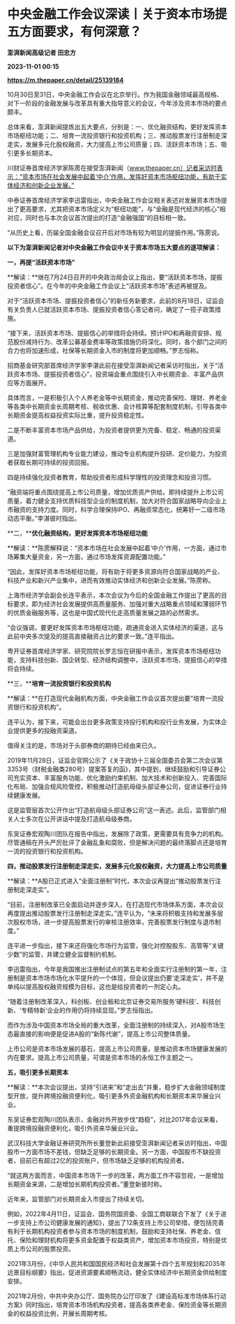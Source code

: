 # 中央金融工作会议深读丨关于资本市场提五方面要求，有何深意？
**澎湃新闻高级记者 田忠方**

**2023-11-01 00:15**

**https://m.thepaper.cn/detail/25139184**

10月30日至31日，中央金融工作会议在北京举行。作为我国金融领域最高规格、对下一阶段的金融发展与改革具有重大指导意义的会议，今年涉及资本市场的要点颇丰。

总体来看，澎湃新闻提炼出五大要点，分别是：一、优化融资结构，更好发挥资本市场枢纽功能；二、培育一流投资银行和投资机构；三、推动股票发行注册制走深走实，发展多元化股权融资，大力提高上市公司质量；四、活跃资本市场；五、吸引更多长期资本。

川财证券首席经济学家陈雳在接受澎湃新闻（www.thepaper.cn）记者采访时表示：“资本市场在社会发展中起着‘中介’作用，发挥好资本市场枢纽功能，有助于实体经济和创新企业发展。”

中泰证券首席经济学家李迅雷指出，中央金融工作会议相关表述对发展资本市场提出了更高要求，尤其把资本市场定义为“枢纽功能”，与“金融是现代经济的核心”相对应，同时也与本次会议首次提出的打造“金融强国”的目标相一致。

“从历史上看，历届全国金融会议召开后对市场有较为明显的提振作用。”陈雳说。

**以下为澎湃新闻记者对中央金融工作会议中关于资本市场五大要点的逐项解读：**

**一，再提“活跃资本市场”**

**解读：**继在7月24日召开的中央政治局会议上指出，要“活跃资本市场，提振投资者信心”。在今年的中央金融工作会议上“活跃资本市场”表述再被提及。

对于“活跃资本市场、提振投资者信心”的新任务新要求，此前的8月18日，证监会有关负责人已就活跃资本市场、提振投资者信心答记者问，确定了一揽子政策措施。

“接下来，活跃资本市场、提振信心的举措将会持续。预计IPO和再融资安排、规范股份减持行为、改革公募基金费率等政策措施仍将深化。同时，各个部门之间的合力也将加速形成，社保等长期资金入市的制度将更加顺畅。”罗志恒称。

招商基金研究部首席经济学家李湛此前在接受澎湃新闻记者采访时指出，关于“活跃资本市场、提振投资者信心”，投资端会重点围绕引入中长期资金、丰富产品供应等方面展开。

具体而言，一是积极引入个人养老金等中长期资金，推动完善保险、理财、养老金等各类中长期资金长周期考核、税收优惠、会计核算等配套制度机制，引导各类中长期资金提高权益投资实际比重，提升投资稳定性。

二是不断丰富资本市场产品供给，为投资者提供更为完备、稳定、畅通的投资渠道。

三是加强财富管理机构专业能力建设，推动专业机构提升投研、定价能力，为投资者获取长期可持续的投资回报。

四是持续强化投资者教育，帮助投资者形成科学理性的投资理念和投资习惯。

“融资端将重点围绕提高上市公司质量，增加优质资产供给。即持续提升上市公司质量，着力健全支持优质科技型企业的制度机制，加大对符合国家战略导向企业上市融资的支持力度。同时，科学合理保持IPO、再融资常态化，统筹好一二级市场动态平衡。”李湛彼时指出。

**二，****优化融资结构，更好发挥资本市场枢纽功能**

**解读：**陈雳解释说：“资本市场在社会发展中起着‘中介’作用，一方面，通过市场筹集大量资金，另一方面，通过市场发挥资源配置功能。”

“因此，发挥好资本市场枢纽功能，将有助于将更多资源向符合国家战略的产业、科技产业和新兴产业集中，进而有效推动实体经济和创新企业发展。”陈雳称。

上海市经济学会副会长连平表示，本次会议为今后的全国金融工作提出了更高的目标要求，即为经济社会发展提供高质量服务、加强对重大战略重点领域和薄弱环节的优质金融服务等，这也是中国式现代化走高质量发展之路的必然需求。

“会议强调，要更好发挥资本市场枢纽功能，疏通资金进入实体经济的渠道，这与此前中央多次提及的提高直接融资占比的要求一致。”连平指出。

粤开证券首席经济学家、研究院院长罗志恒在研报中表示，发挥资本市场枢纽功能，支持科技创新、国企转型、经济结构调整中，活跃资本市场、提振信心的举措将会持续。

**三，****培育一流投资银行和投资机构**

**解读：**在打造现代金融机构方面，中央金融工作会议首次提出要“培育一流投资银行和投资机构”。

连平认为，接下来，可能会出台更多政策支持投行机构和投行业务发展，为实体企业提供更多的投融资渠道。

值得关注的是，市场对于头部券商的期待已经由来已久。

2019年11月28日，证监会官网公示了《关于政协十三届全国委员会第二次会议第3353号（财税金融类280号）提案答复的函》，其中提到，继续鼓励和引导证券公司充实资本、丰富服务功能、优化激励约束机制、加大技术和创新投入、完善国际化布局、加强合规风险管控，积极推动打造航母级头部证券公司，促进证券行业持续健康发展。

这是监管层首次公开作出“打造航母级头部证券公司”这一表述。此后，监管部门相关人士多次在公开讲话中提及打造航母级券商。

东吴证券宏观陶川团队在报告中指出，发展除了政策，更需要具有竞争力的机构。尽管通稿在开头严厉批评了金融乱象和腐败，但是解决问题的最终落脚点还是培育一流的投资银行和投资机构。

**四，推动股票发行注册制走深走实，发展多元化股权融资，大力提高上市公司质量**

**解读：**A股已正式进入“全面注册制”时代，本次会议再提出“推动股票发行注册制走深走实”。

“目前，注册制改革已全面启动并逐步深入，在打造现代市场体系方面，本次会议再度提出推动股票发行注册制走深走实。”连平认为，“未来将积极支持和发展多层次股权市场，进一步提高股票发行的审核注册效率，完善股票发行制度与退市制度。”

连平进一步指出，接下来还将强化市场行为监管，强化对控股股东、高管等“关键少数”的监管，并建立健全监督制约机制。

李迅雷指出，今年是我国推出注册制试点的第五年和全面实行注册制的第一年，注册制是资本市场市场化水平提升的一个体现，但会议提出仍要‘走深走实’，并不是单纯以提高股权融资规模为目标，这也是给投资者的一剂定心丸。

“随着注册制改革深入，科创板、创业板和北京证券交易所服务‘硬科技’、科技创新、‘专精特新’企业的作用仍将持续显现。”罗志恒指出。

而作为涉及中国资本市场全局的重大改革，全面注册制的持续深入，对A股市场生态最直接的影响便是促进A股的“新陈代谢”，提高上市公司整体质量。

上市公司是资本市场发展的基石，提高上市公司质量，是推动资本市场健康发展的内在要求。提高上市公司质量，可谓是资本市场的永恒工作主题之一。

**五，吸引更多长期资本**

**解读：**本次会议提出，坚持“引进来”和“走出去”并重，稳步扩大金融领域制度型开放，提升跨境投融资便利化，吸引更多外资金融机构和长期资本来华展业兴业。

东吴证券宏观陶川团队表示，金融对外开放步伐“趋稳”，对比2017年会议来看，重提跨境投融资便利化，吸引外资来华展业兴业。

武汉科技大学金融证券研究所所长董登新此前接受澎湃新闻记者采访时指出，中国股市一方面市场不差钱，但缺乏足够的长期资金。另一方面，中国股市不缺投资者，目前已有超过2亿的投资账户，但市场缺乏足够的机构投资者。

“就这两方面而言，中国资本市场下一步的改革，两方面工作不容忽视，一是增加长期资金来源，二是增加长期机构投资者。”董登新彼时称。

近年来，监管部门对长期资金入市提出了持续关切。

例如，2022年4月11日，证监会、国务院国资委、全国工商联联合下发了《关于进一步支持上市公司健康发展的通知》，提出了12条支持上市公司举措，便包括完善有利于长期机构投资者参与资本市场的制度机制，鼓励和支持社保、养老金、信托、保险和理财机构将更多资金配置于权益类资产，增加资本市场投资，特别是优质上市公司的股票投资。

2021年3月份，《中华人民共和国国民经济和社会发展第十四个五年规划和2035年远景目标纲要》指出，促进资源要素顺畅流动，健全实体经济中长期资金供给制度安排。

2021年2月份，中共中央办公厅、国务院办公厅印发了《建设高标准市场体系行动方案》同时指出，培育资本市场机构投资者，提高各类养老金、保险资金等长期资金的权益投资比例，开展长周期考核。